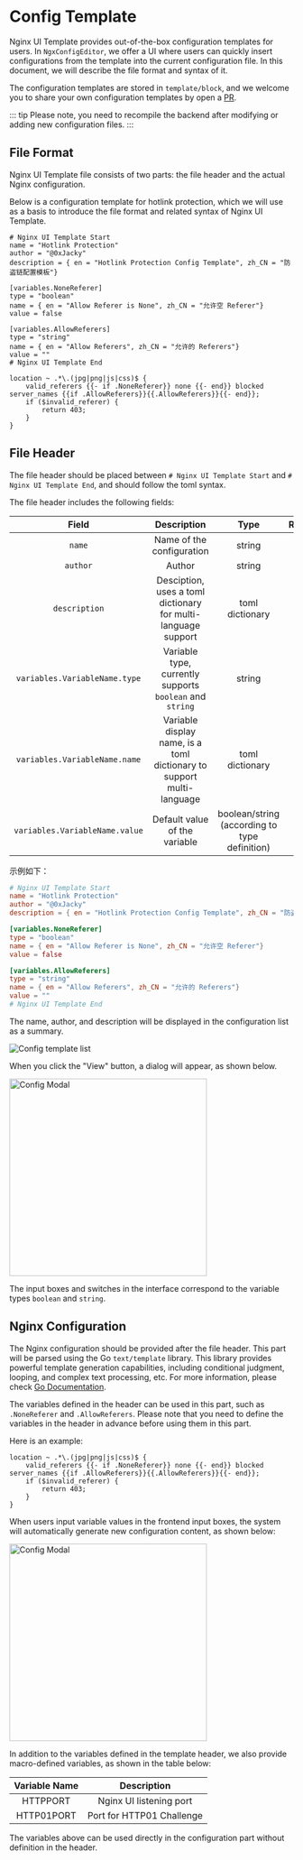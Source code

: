 # Config Template

Nginx UI Template provides out-of-the-box configuration templates for users. In `NgxConfigEditor`, we offer a UI where users can quickly insert configurations from the template into the current configuration file.
In this document, we will describe the file format and syntax of it.

The configuration templates are stored in `template/block`, and we welcome you to share your own configuration templates by open a [PR](https://github.com/0xJacky/nginx-ui/pulls).

::: tip
Please note, you need to recompile the backend after modifying or adding new configuration files.
:::

## File Format

Nginx UI Template file consists of two parts: the file header and the actual Nginx configuration.

Below is a configuration template for hotlink protection, which we will use as a basis to introduce the file format and related syntax of Nginx UI Template.

```nginx configuration
# Nginx UI Template Start
name = "Hotlink Protection"
author = "@0xJacky"
description = { en = "Hotlink Protection Config Template", zh_CN = "防盗链配置模板"}

[variables.NoneReferer]
type = "boolean"
name = { en = "Allow Referer is None", zh_CN = "允许空 Referer"}
value = false

[variables.AllowReferers]
type = "string"
name = { en = "Allow Referers", zh_CN = "允许的 Referers"}
value = ""
# Nginx UI Template End

location ~ .*\.(jpg|png|js|css)$ {
    valid_referers {{- if .NoneReferer}} none {{- end}} blocked server_names {{if .AllowReferers}}{{.AllowReferers}}{{- end}};
    if ($invalid_referer) {
        return 403;
    }
}
```

## File Header

The file header should be placed between `# Nginx UI Template Start` and `# Nginx UI Template End`, and should follow the toml syntax.

The file header includes the following fields:

|             Field              |                              Description                              |                     Type                      | Required |
|:------------------------------:|:---------------------------------------------------------------------:|:---------------------------------------------:|:--------:|
|             `name`             |                       Name of the configuration                       |                    string                     |   Yes    |
|            `author`            |                                Author                                 |                    string                     |   Yes    |
|         `description`          |     Desciption, uses a toml dictionary for multi-language support     |                toml dictionary                |   Yes    |
| `variables.VariableName.type`  |       Variable type, currently supports `boolean` and `string`        |                    string                     |    No    |
| `variables.VariableName.name`  | Variable display name, is a toml dictionary to support multi-language |                toml dictionary                |    No    |
| `variables.VariableName.value` |                     Default value of the variable                     | boolean/string (according to type definition) |    No    |

示例如下：

```toml
# Nginx UI Template Start
name = "Hotlink Protection"
author = "@0xJacky"
description = { en = "Hotlink Protection Config Template", zh_CN = "防盗链配置模板"}

[variables.NoneReferer]
type = "boolean"
name = { en = "Allow Referer is None", zh_CN = "允许空 Referer"}
value = false

[variables.AllowReferers]
type = "string"
name = { en = "Allow Referers", zh_CN = "允许的 Referers"}
value = ""
# Nginx UI Template End
```

The name, author, and description will be displayed in the configuration list as a summary.

![Config template list](/assets/nginx-ui-template/zh_CN/config-template-list.png)

When you click the "View" button, a dialog will appear, as shown below.

<img src="/assets/nginx-ui-template/en/config-ui.png" width="350px" title="Config Modal" />

The input boxes and switches in the interface correspond to the variable types `boolean` and `string`.

## Nginx Configuration
The Nginx configuration should be provided after the file header. This part will be parsed using the Go `text/template` library. This library provides powerful template generation capabilities, including conditional judgment, looping, and complex text processing, etc.
For more information, please check [Go Documentation](https://pkg.go.dev/text/template).

The variables defined in the header can be used in this part, such as `.NoneReferer` and `.AllowReferers`.
Please note that you need to define the variables in the header in advance before using them in this part.

Here is an example:

```nginx configuration
location ~ .*\.(jpg|png|js|css)$ {
    valid_referers {{- if .NoneReferer}} none {{- end}} blocked server_names {{if .AllowReferers}}{{.AllowReferers}}{{- end}};
    if ($invalid_referer) {
        return 403;
    }
}
```

When users input variable values in the frontend input boxes, the system will automatically generate new configuration content, as shown below:

<img src="/assets/nginx-ui-template/en/config-ui-after-input.png" width="350px" title="Config Modal" />

In addition to the variables defined in the template header, we also provide macro-defined variables, as shown in the table below:

| Variable Name |        Description        |
|:-------------:|:-------------------------:|
|   HTTPPORT    |  Nginx UI listening port  |
|  HTTP01PORT   | Port for HTTP01 Challenge |

The variables above can be used directly in the configuration part without definition in the header.
